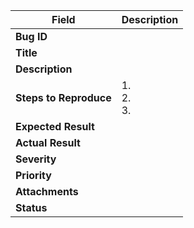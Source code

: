 | **Field**            | **Description**                                           |
|----------------------|-----------------------------------------------------------|
| **Bug ID**           |                                                           |
| **Title**            |                                                           |
| **Description**      |                                                           |
| **Steps to Reproduce**| 1. <br>2. <br>3.                                           |
| **Expected Result**  |                                                           |
| **Actual Result**    |                                                           |
| **Severity**         |                                                           |
| **Priority**         |                                                           |
| **Attachments**      |                                                           |
| **Status**           |                                                           |
